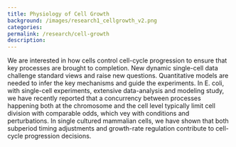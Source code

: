 ```yaml
---
title: Physiology of Cell Growth
background: /images/research1_cellgrowth_v2.png
categories: 
permalink: /research/cell-growth
description:
---
```


We are interested in how cells control cell-cycle progression to ensure that key processes are brought to completion. New dynamic single-cell data challenge standard views and raise new questions. Quantitative models are needed to infer the key mechanisms and guide the experiments. In E. coli, with single-cell experiments, extensive data-analysis and modeling study, we have recently reported that a concurrency between processes happening both at the chromosome and the cell level typically limit cell division with comparable odds, which vey with conditions and perturbations. In single cultured mammalian cells, we have shown that both subperiod timing adjustments and growth-rate regulation contribute to cell-cycle progression decisions.